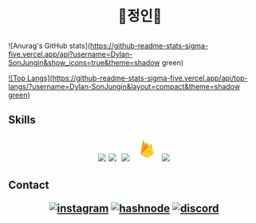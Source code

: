 
<!--h1 without bottom border-->
<div id="user-content-toc">
  <ul align="center">
    <summary><h1 style="display: inline-block">🐶정인🐶</h1></summary>
  </ul>
</div>


<p align="center">
  
![Anurag's GitHub stats](https://github-readme-stats-sigma-five.vercel.app/api?username=Dylan-SonJungin&show_icons=true&theme=shadow green)
<br>
  
[![Top Langs](https://github-readme-stats-sigma-five.vercel.app/api/top-langs/?username=Dylan-SonJungin&layout=compact&theme=shadow green)](https://github.com/anuraghazra/github-readme-stats)   

</p>


<h2> Skills
<p align="center">
<img src = 'https://github.com/sourabmaity/sourabmaity/blob/main/assets/logo/cpp.png' height='40'/>&nbsp;<img src = 'https://github.com/sourabmaity/sourabmaity/blob/main/assets/logo/python.png' height='40'/>&nbsp;
<img src = 'https://github.com/sourabmaity/sourabmaity/blob/main/assets/logo/java.png' height='40'/>&nbsp; 
<img src = 'https://github.com/saumya66/saumya66/blob/main/assets/logo/firebase.png' height='50'/>
<img width ='40px' src ='https://raw.githubusercontent.com/rahulbanerjee26/githubAboutMeGenerator/main/icons/android.svg'> </a>
</p>



<h2> Contact
<p align="center">
<a href="https:" target="blank"><img align="center" src="https://user-images.githubusercontent.com/88904952/234981169-2dd1e58f-4b7e-468c-8213-034ba62156c3.png" alt="instagram" height="50" width="50" /></a>
<a href="[https:](https://www.notion.so/CODE-cee14eec594d4c32a6b12784196e51cf)" target="blank"><img align="center" src="https://user-images.githubusercontent.com/88904952/234982196-562aea17-5532-4550-8c08-1c7cb994a541.png" alt="hashnode" height="50" width="50" /></a>
<a href="https:" target="blank"><img align="center" src="https://user-images.githubusercontent.com/88904952/234982627-019fd336-6248-453c-9b05-97c13fd1d207.png" alt="discord" height="50" width="50" /></a>

